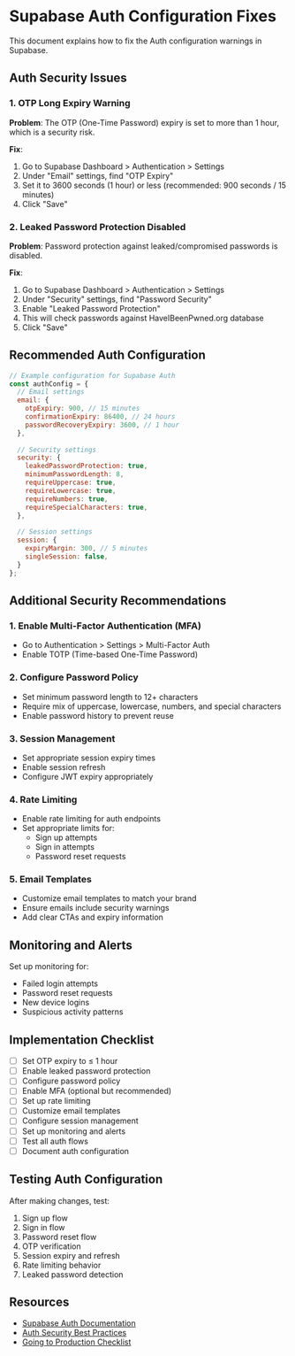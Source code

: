 # Supabase Auth Configuration Fixes

This document explains how to fix the Auth configuration warnings in Supabase.

## Auth Security Issues

### 1. OTP Long Expiry Warning

**Problem**: The OTP (One-Time Password) expiry is set to more than 1 hour, which is a security risk.

**Fix**: 
1. Go to Supabase Dashboard > Authentication > Settings
2. Under "Email" settings, find "OTP Expiry"
3. Set it to 3600 seconds (1 hour) or less (recommended: 900 seconds / 15 minutes)
4. Click "Save"

### 2. Leaked Password Protection Disabled

**Problem**: Password protection against leaked/compromised passwords is disabled.

**Fix**:
1. Go to Supabase Dashboard > Authentication > Settings
2. Under "Security" settings, find "Password Security"
3. Enable "Leaked Password Protection"
4. This will check passwords against HaveIBeenPwned.org database
5. Click "Save"

## Recommended Auth Configuration

```javascript
// Example configuration for Supabase Auth
const authConfig = {
  // Email settings
  email: {
    otpExpiry: 900, // 15 minutes
    confirmationExpiry: 86400, // 24 hours
    passwordRecoveryExpiry: 3600, // 1 hour
  },
  
  // Security settings
  security: {
    leakedPasswordProtection: true,
    minimumPasswordLength: 8,
    requireUppercase: true,
    requireLowercase: true,
    requireNumbers: true,
    requireSpecialCharacters: true,
  },
  
  // Session settings
  session: {
    expiryMargin: 300, // 5 minutes
    singleSession: false,
  }
};
```

## Additional Security Recommendations

### 1. Enable Multi-Factor Authentication (MFA)
- Go to Authentication > Settings > Multi-Factor Auth
- Enable TOTP (Time-based One-Time Password)

### 2. Configure Password Policy
- Set minimum password length to 12+ characters
- Require mix of uppercase, lowercase, numbers, and special characters
- Enable password history to prevent reuse

### 3. Session Management
- Set appropriate session expiry times
- Enable session refresh
- Configure JWT expiry appropriately

### 4. Rate Limiting
- Enable rate limiting for auth endpoints
- Set appropriate limits for:
  - Sign up attempts
  - Sign in attempts
  - Password reset requests

### 5. Email Templates
- Customize email templates to match your brand
- Ensure emails include security warnings
- Add clear CTAs and expiry information

## Monitoring and Alerts

Set up monitoring for:
- Failed login attempts
- Password reset requests
- New device logins
- Suspicious activity patterns

## Implementation Checklist

- [ ] Set OTP expiry to ≤ 1 hour
- [ ] Enable leaked password protection
- [ ] Configure password policy
- [ ] Enable MFA (optional but recommended)
- [ ] Set up rate limiting
- [ ] Customize email templates
- [ ] Configure session management
- [ ] Set up monitoring and alerts
- [ ] Test all auth flows
- [ ] Document auth configuration

## Testing Auth Configuration

After making changes, test:
1. Sign up flow
2. Sign in flow
3. Password reset flow
4. OTP verification
5. Session expiry and refresh
6. Rate limiting behavior
7. Leaked password detection

## Resources

- [Supabase Auth Documentation](https://supabase.com/docs/guides/auth)
- [Auth Security Best Practices](https://supabase.com/docs/guides/auth/auth-security)
- [Going to Production Checklist](https://supabase.com/docs/guides/platform/going-into-prod#security)